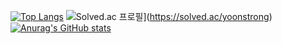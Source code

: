 [![Top Langs](https://github-readme-stats.vercel.app/api/top-langs/?username=yoonstrong)](https://github.com/yoonstrong/github-readme-stats)
![Solved.ac
프로필](http://mazassumnida.wtf/api/v2/generate_badge?boj=yoonstrong)](https://solved.ac/yoonstrong)
[![Anurag's GitHub stats](https://github-readme-stats.vercel.app/api?username=yoonstrong)](https://github.com/yoonstrong/github-readme-stats)
